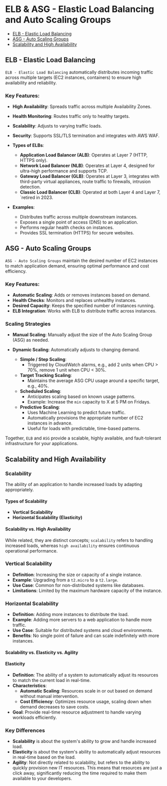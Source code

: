 # ELB & ASG - Elastic Load Balancing and Auto Scaling Groups 

<!-- TOC depthFrom:2 -->
- [ELB - Elastic Load Balancing](#elb---elastic-load-balancing)
- [ASG - Auto Scaling Groups](#asg---auto-scaling-groups)
- [Scalability and High Availability](#scalability-and-high-availability)

<!-- /TOC -->

## ELB - Elastic Load Balancing

`ELB - Elastic Load Balancing` automatically distributes incoming traffic across multiple targets (EC2 instances, containers) to ensure high availability and reliability.

### Key Features:
- **High Availability**: Spreads traffic across multiple Availability Zones.
- **Health Monitoring**: Routes traffic only to healthy targets.
- **Scalability**: Adjusts to varying traffic loads.
- **Security**: Supports SSL/TLS termination and integrates with AWS WAF.
- **Types of ELBs**:
    - **Application Load Balancer (ALB)**: Operates at Layer 7 (HTTP, HTTPS only).
    - **Network Load Balancer (NLB)**: Operates at Layer 4, designed for ultra-high performance and supports TCP.
    - **Gateway Load Balancer (GLB)**: Operates at Layer 3, integrates with third-party virtual appliances, route traffic to firewalls, intrusion detection.
    - **Classic Load Balancer (CLB)**: Operated at both Layer 4 and Layer 7, `retired in 2023.

- **Examples**:
    - Distributes traffic across multiple downstream instances.
    - Exposes a single point of access (DNS) to an application.
    - Performs regular health checks on instances.
    - Provides SSL termination (HTTPS) for secure websites.  

## ASG - Auto Scaling Groups

`ASG - Auto Scaling Groups` maintain the desired number of EC2 instances to match application demand, ensuring optimal performance and cost efficiency.

### Key Features:
- **Automatic Scaling**: Adds or removes instances based on demand.
- **Health Checks**: Monitors and replaces unhealthy instances.
- **Desired Capacity**: Keeps the specified number of instances running.
- **ELB Integration**: Works with ELB to distribute traffic across instances.


### Scaling Strategies

* **Manual Scaling**: Manually adjust the size of the Auto Scaling Group (ASG) as needed.

* **Dynamic Scaling**: Automatically adjusts to changing demand.
  * **Simple / Step Scaling**:
    * Triggered by CloudWatch alarms, e.g., add 2 units when CPU > 70%, remove 1 unit when CPU < 30%.
  * **Target Tracking Scaling**:
    * Maintains the average ASG CPU usage around a specific target, e.g., 40%.
  * **Scheduled Scaling**:
    * Anticipates scaling based on known usage patterns.
    * Example: Increase the `min` capacity to X at 5 PM on Fridays.
  * **Predictive Scaling**:
    * Uses Machine Learning to predict future traffic.
    * Automatically provisions the appropriate number of EC2 instances in advance.
    * Useful for loads with predictable, time-based patterns.

Together, `ELB` and `ASG` provide a scalable, highly available, and fault-tolerant infrastructure for your applications.


## Scalability and High Availability

### Scalability
The ability of an application to handle increased loads by adapting appropriately.

#### Types of Scalability
* **Vertical Scalability**
* **Horizontal Scalability (Elasticity)**

#### Scalability vs. High Availability
While related, they are distinct concepts; `scalability` refers to handling increased loads, whereas `high availability` ensures continuous 
operational performance.

### Vertical Scalability

* **Definition**: Increasing the size or capacity of a single instance.
* **Example**: Upgrading from a `t2.micro` to a `t2.large`.
* **Use Case**: Common for non-distributed systems like databases.
* **Limitations**: Limited by the maximum hardware capacity of the instance.

### Horizontal Scalability

* **Definition**: Adding more instances to distribute the load.
* **Example**: Adding more servers to a web application to handle more traffic.
* **Use Case**: Suitable for distributed systems and cloud environments.
* **Benefits**: No single point of failure and can scale indefinitely with more instances.


#### Scalability vs. Elasticity vs. Agility

#### Elasticity
- **Definition**: The ability of a system to automatically adjust its resources to match the current load in real-time.
- **Characteristics**:
    - **Automatic Scaling**: Resources scale in or out based on demand without manual intervention.
    - **Cost Efficiency**: Optimizes resource usage, scaling down when demand decreases to save costs.
- **Goal**: Provide real-time resource adjustment to handle varying workloads efficiently.

### Key Differences
- **Scalability** is about the system's ability to grow and handle increased load.
- **Elasticity** is about the system's ability to automatically adjust resources in real-time based on the load.
- **Agility**: Not directly related to scalability, but refers to the ability to quickly provision new IT resources. This means that resources are just a click away, significantly reducing the time required to make them available to your developers.
